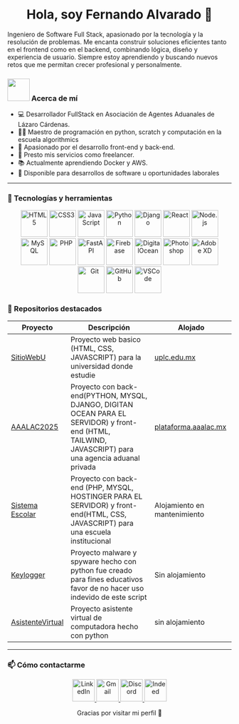 <h1 align="center">Hola, soy Fernando Alvarado 👋</h1>
Ingeniero de Software Full Stack, apasionado por la tecnología y la resolución de problemas. Me encanta construir soluciones eficientes tanto en el frontend como en el backend, combinando lógica, diseño y experiencia de usuario. Siempre estoy aprendiendo y buscando nuevos retos que me permitan crecer profesional y personalmente.

### <picture><img src = "https://github.com/7oSkaaa/7oSkaaa/blob/main/Images/about_me.gif?raw=true" width = 50px></picture> Acerca de mí
- 💻 Desarrollador FullStack en Asociación de Agentes Aduanales de Lázaro Cárdenas.
- 👨‍🏫 Maestro de programación en python, scratch y computación en la escuela algorithmics
- 🚀 Apasionado por el desarrollo front-end y back-end.
- 🧩 Presto mis servicios como freelancer.
- 📚 Actualmente aprendiendo Docker y AWS.
- 📄 Disponible para desarrollos de software u oportunidades laborales

---

### 🔧 Tecnologías y herramientas

<p align="center">
  <img src="https://cdn.jsdelivr.net/gh/devicons/devicon/icons/html5/html5-original.svg" alt="HTML5" width="60" height="60"/>
  <img src="https://cdn.jsdelivr.net/gh/devicons/devicon/icons/css3/css3-original.svg" alt="CSS3" width="60" height="60"/>
  <img src="https://cdn.jsdelivr.net/gh/devicons/devicon/icons/javascript/javascript-original.svg" alt="JavaScript" width="60" height="60"/>
  <img src="https://cdn.jsdelivr.net/gh/devicons/devicon/icons/python/python-original.svg" alt="Python" width="60" height="60"/>
  <img src="https://cdn.jsdelivr.net/gh/devicons/devicon/icons/django/django-plain.svg" alt="Django" width="60" height="60"/>
  <img src="https://cdn.jsdelivr.net/gh/devicons/devicon/icons/react/react-original.svg" alt="React" width="60" height="60"/>
  <img src="https://cdn.jsdelivr.net/gh/devicons/devicon/icons/nodejs/nodejs-original.svg" alt="Node.js" width="60" height="60"/>
  <img src="https://cdn.jsdelivr.net/gh/devicons/devicon/icons/mysql/mysql-original.svg" alt="MySQL" width="60" height="60"/>
  <img src="https://cdn.jsdelivr.net/gh/devicons/devicon/icons/php/php-original.svg" alt="PHP" width="60" height="60"/>
  <img src="https://cdn.jsdelivr.net/gh/devicons/devicon/icons/fastapi/fastapi-original.svg" alt="FastAPI" width="60" height="60"/>
  <img src="https://img.shields.io/badge/Firebase-FFCA28?style=flat&logo=firebase&logoColor=black" alt="Firebase" width="60" height="60"/>
  <img src="https://camo.githubusercontent.com/84a6b9bad3a2f7e87f8cc51c703ae8b5a727d0a04c575011fe4f673d7fd9a167/68747470733a2f2f696d672e736869656c64732e696f2f62616467652f4469676974616c4f6365616e2d2532333031363766662e7376673f7374796c653d666f722d7468652d6261646765266c6f676f3d6469676974616c4f6365616e266c6f676f436f6c6f723d7768697465" alt="DigitalOcean" width="60" height="60"/>
  <img src="https://cdn-icons-png.flaticon.com/512/5968/5968520.png" alt="Photoshop" width="60" height="60"/>
  <img src="https://img.shields.io/badge/Adobe_XD-FF61F6?style=flat&logo=adobe-xd&logoColor=white" alt="Adobe XD" width="60" height="60"/>
  <img src="https://cdn.jsdelivr.net/gh/devicons/devicon/icons/git/git-original.svg" alt="Git" width="60" height="60"/>
  <img src="https://cdn.jsdelivr.net/gh/devicons/devicon/icons/github/github-original.svg" alt="GitHub" width="60" height="60"/>
  <img src="https://cdn.jsdelivr.net/gh/devicons/devicon/icons/vscode/vscode-original.svg" alt="VSCode" width="60" height="60"/>
</p>

### 📂 Repositorios destacados
| Proyecto | Descripción | Alojado |
|----------|-------------|---------|
| [SitioWebU](https://github.com/FerGod/SitioWebU) | Proyecto web basico (HTML, CSS, JAVASCRIPT) para la universidad donde estudie | [uplc.edu.mx](https://uplc.edu.mx/) |
| [AAALAC2025](#) | Proyecto con back-end(PYTHON, MYSQL, DJANGO, DIGITAN OCEAN PARA EL SERVIDOR) y front-end (HTML, TAILWIND, JAVASCRIPT) para una agencia aduanal privada | [plataforma.aaalac.mx](https://plataforma.aaalac.mx/) |
| [Sistema Escolar](https://github.com/mEquihua/SitioWebUPLC) | Proyecto con back-end (PHP, MYSQL, HOSTINGER PARA EL SERVIDOR) y front-end(HTML, CSS, JAVASCRIPT) para una escuela institucional | Alojamiento en mantenimiento |
| [Keylogger](https://github.com/Fernando-Alvarado-Soria/keyloggerPython) | Proyecto malware y spyware hecho con python fue creado para fines educativos favor de no hacer uso indevido de este script | Sin alojamiento |
| [AsistenteVirtual](https://github.com/Fernando-Alvarado-Soria/virtualAssistantPython) | Proyecto asistente virtual de computadora hecho con python  | sin alojamiento |
---

### 📫 Cómo contactarme
<p align="center">
  <!-- LinkedIn -->
  <a href="https://www.linkedin.com/in/alvarado-soria-fernando-9bb433246/" target="blank">
    <img src="https://user-images.githubusercontent.com/88904952/234979284-68c11d7f-1acc-4f0c-ac78-044e1037d7b0.png" alt="LinkedIn" height="50" width="50" />
  </a>
  <!-- Gmail -->
  <a href="fernan.alvarado201@gmail.com" target="blank">
    <img src="https://cdn-icons-png.flaticon.com/512/732/732200.png" alt="Gmail" height="50" width="50" />
  </a>
  <!-- Discord -->
  <a href="https://discordapp.com/users/tu-id-o-usuario" target="blank">
    <img src="https://cdn-icons-png.flaticon.com/512/2111/2111370.png" alt="Discord" height="50" width="50" />
  </a>
  <!-- Indeed -->
  <a href="https://profile.indeed.com/?hl=es_MX&co=MX&from=gnav-homepage" target="blank">
    <img src="https://cdn-icons-png.flaticon.com/512/5977/5977577.png" alt="Indeed" height="50" width="50" />
  </a>
</p>

<p align="center">Gracias por visitar mi perfil 🙌</p>

